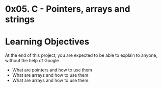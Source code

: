 # 0x05. C - Pointers, arrays and strings
# Learning Objectives
At the end of this project, you are expected to be able to explain to anyone, without the help of Google
* What are pointers and how to use them
* What are arrays and how to use them
* What are arrays and how to use them
